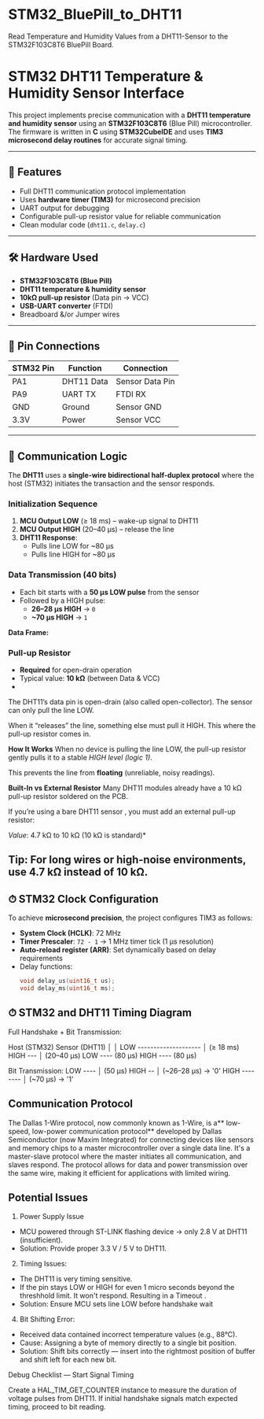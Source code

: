 # STM32_BluePill_to_DHT11
Read Temperature and Humidity Values from a DHT11-Sensor to the STM32F103C8T6 BluePill Board. 
# STM32 DHT11 Temperature & Humidity Sensor Interface

This project implements precise communication with a **DHT11 temperature and humidity sensor** using an **STM32F103C8T6** (Blue Pill) microcontroller.  
The firmware is written in **C** using **STM32CubeIDE** and uses **TIM3 microsecond delay routines** for accurate signal timing.

---

## 📌 Features
- Full DHT11 communication protocol implementation
- Uses **hardware timer (TIM3)** for microsecond precision
- UART output for debugging
- Configurable pull-up resistor value for reliable communication
- Clean modular code (`dht11.c`, `delay.c`)

---

## 🛠 Hardware Used
- **STM32F103C8T6 (Blue Pill)**
- **DHT11 temperature & humidity sensor**
- **10kΩ pull-up resistor** (Data pin → VCC)
- **USB-UART converter** (FTDI)
- Breadboard &/or Jumper wires

---

## 📡 Pin Connections

| STM32 Pin | Function   | Connection       |
|-----------|-----------|------------------|
| PA1       | DHT11 Data| Sensor Data Pin  |
| PA9       | UART TX   | FTDI RX          |
| GND       | Ground    | Sensor GND       |
| 3.3V      | Power     | Sensor VCC       |

---

## 🧩 Communication Logic

The **DHT11** uses a **single-wire bidirectional half-duplex protocol** where the host (STM32) initiates the transaction and the sensor responds.

### Initialization Sequence
1. **MCU Output LOW** (≥ 18 ms) – wake-up signal to DHT11  
2. **MCU Output HIGH** (20–40 µs) – release the line  
3. **DHT11 Response**:  
   - Pulls line LOW for ~80 µs  
   - Pulls line HIGH for ~80 µs  

### Data Transmission (40 bits)
- Each bit starts with a **50 µs LOW pulse** from the sensor
- Followed by a HIGH pulse:
  - **26–28 µs HIGH** → `0`
  - **~70 µs HIGH** → `1`

**Data Frame:**
### Pull-up Resistor
- **Required** for open-drain operation
- Typical value: **10 kΩ** (between Data & VCC)
- 
The DHT11’s data pin is open-drain (also called open-collector).
The sensor can only pull the line LOW.

When it “releases” the line, something else must pull it HIGH.
This where the pull-up resistor comes in.

**How It Works**
When no device is pulling the line LOW, the pull-up resistor gently pulls it to a stable *HIGH level (logic 1)*.

This prevents the line from **floating** (unreliable, noisy readings).

**Built-In vs External Resistor**
Many DHT11 modules already have a 10 kΩ pull-up resistor soldered on the PCB.

If you’re using a bare DHT11 sensor , you must add an external pull-up resistor:

*Value*: 4.7 kΩ to 10 kΩ (10 kΩ is standard)*

**Tip:** For long wires or high-noise environments, use 4.7 kΩ instead of 10 kΩ.
---

## ⏱ STM32 Clock Configuration

To achieve **microsecond precision**, the project configures TIM3 as follows:

- **System Clock (HCLK)**: 72 MHz  
- **Timer Prescaler**: `72 - 1` → 1 MHz timer tick (1 µs resolution)  
- **Auto-reload register (ARR)**: Set dynamically based on delay requirements  
- Delay functions:  
  ```c
  void delay_us(uint16_t us);
  void delay_ms(uint16_t ms);
  
## ⏱ STM32 and DHT11 Timing Diagram
Full Handshake + Bit Transmission:

Host (STM32)                Sensor (DHT11)
│                           │
LOW  --------------------   │   (≥ 18 ms)
HIGH  ---                   │   (20–40 µs)
                            LOW ----  (80 µs)
                            HIGH ---- (80 µs)

Bit Transmission:
LOW ----                    │   (50 µs)
HIGH --                     │   (~26–28 µs) → '0'
HIGH --------               │   (~70 µs) → '1'

## Communication Protocol
The Dallas 1-Wire protocol, now commonly known as 1-Wire, is a** low-speed, low-power communication protocol** developed by Dallas Semiconductor (now Maxim Integrated) for connecting devices like sensors and memory chips to a master microcontroller over a single data line. 
It's a master-slave protocol where the master initiates all communication, and slaves respond. 
The protocol allows for data and power transmission over the same wire, making it efficient for applications with limited wiring.

## Potential Issues
1. Power Supply Issue
- MCU powered through ST-LINK flashing device → only 2.8 V at DHT11 (insufficient).
- Solution: Provide proper 3.3 V / 5 V to DHT11.
2. Timing Issues:
- The DHT11 is very timing sensitive.
- If the pin stays LOW or HIGH for even 1 micro seconds beyond the threshhold limit. It won't respond. Resulting in a Timeout .
- Solution: Ensure MCU sets line LOW before handshake wait
4. Bit Shifting Error:
- Received data contained incorrect temperature values (e.g., 88°C).
- Cause: Assigning a byte of memory directly to a single bit position.
- Solution: Shift bits correctly — insert into the rightmost position of buffer and shift left for each new bit.

Debug Checklist — Start Signal Timing

Create a HAL_TIM_GET_COUNTER instance to measure the duration of voltage pulses from DHT11.
If initial handshake signals match expected timing, proceed to bit reading.

      
